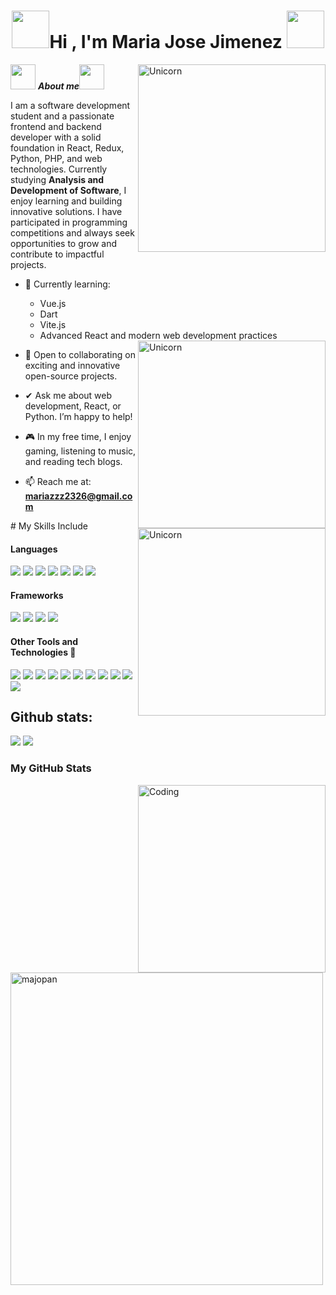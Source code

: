 <h1 align="center"><img src="https://i.pinimg.com/originals/e9/f4/3c/e9f43c04be31b52741f470b998f21188.gif" width="60"><b>Hi , I'm Maria Jose Jimenez </b><img src="https://i.pinimg.com/originals/e9/f4/3c/e9f43c04be31b52741f470b998f21188.gif" width="60"></h1>
<!--  -->
<img align="right" width=300px alt="Unicorn" src="https://i.pinimg.com/originals/54/bd/a3/54bda352b17744efa1f6898040455423.gif" />

<img src="https://i.pinimg.com/originals/fc/48/e4/fc48e4677fcff30b3381cb177fea9ccb.gif" width="40px">&nbsp;***About me***<img src="https://i.pinimg.com/originals/fc/48/e4/fc48e4677fcff30b3381cb177fea9ccb.gif" width="40px">

I am a software development student and a passionate frontend and backend developer with a solid foundation in React, Redux, Python, PHP, and web technologies. Currently studying **Analysis and Development of Software**, I enjoy learning and building innovative solutions. I have participated in programming competitions and always seek opportunities to grow and contribute to impactful projects.

- 🌱 Currently learning:  
  - Vue.js  
  - Dart  
  - Vite.js  
  - Advanced React and modern web development practices
    <img align="right" width=300px alt="Unicorn" src="https://i.pinimg.com/originals/08/a8/3b/08a83bca77fa046b6525086ad3a84fe9.gif" />


- 👯 Open to collaborating on exciting and innovative open-source projects.  
- ✔ Ask me about web development, React, or Python. I’m happy to help!  
- 🎮 In my free time, I enjoy gaming, listening to music, and reading tech blogs.  
- 📫 Reach me at: **mariazzz2326@gmail.com** 
<img align="right" width=300px alt="Unicorn" src="https://i.pinimg.com/originals/9d/d1/a0/9dd1a0c90caa865e3718947e2b91d35e.gif" />
# My Skills Include

<h4> Languages </h4>
<span> 
  <img src="https://img.shields.io/badge/HTML5-E34F26?style=for-the-badge&logo=html5&logoColor=white">
  <img src="https://img.shields.io/badge/CSS3-1572B6?style=for-the-badge&logo=css3&logoColor=white">
  <img src="https://img.shields.io/badge/JavaScript-F7DF1E?style=for-the-badge&logo=javascript&logoColor=black">
  <img src="https://img.shields.io/badge/python-3670A0?style=for-the-badge&logo=python&logoColor=ffdd54">
  <img src= "https://img.shields.io/badge/typescript-%23007ACC.svg?style=for-the-badge&logo=typescript&logoColor=white"> 
  <img src="https://img.shields.io/badge/PHP-777BB4?style=for-the-badge&logo=php&logoColor=white">  
  <img src="https://img.shields.io/badge/Dart-0175C2?style=for-the-badge&logo=dart&logoColor=white">  
</span>  

<h4>Frameworks</h4>  
<span>  
  <img src="https://img.shields.io/badge/React-61DAFB?style=for-the-badge&logo=react&logoColor=black">  
  <img src="https://img.shields.io/badge/Vue.js-4FC08D?style=for-the-badge&logo=vue.js&logoColor=white">  
  <img src="https://img.shields.io/badge/Vite.js-646CFF?style=for-the-badge&logo=vite&logoColor=white">   
  <img src="https://img.shields.io/badge/Laravel-FF2D20?style=for-the-badge&logo=laravel&logoColor=white">

</span>  


<h4> Other Tools and Technologies 🚀 </h4>
<span>
  <img src="https://img.shields.io/badge/Git-F05032?style=for-the-badge&logo=git&logoColor=white">
  <img src="https://img.shields.io/badge/jira-%230A0FFF.svg?style=for-the-badge&logo=jira&logoColor=white">
  <img src="https://img.shields.io/badge/Notion-%23000000.svg?style=for-the-badge&logo=notion&logoColor=white">
  <img src="https://img.shields.io/badge/MySQL-00000F?style=for-the-badge&logo=mysql&logoColor=white">
  <img src="https://img.shields.io/badge/PostgreSQL-336791?style=for-the-badge&logo=postgresql&logoColor=white">
  <img src="https://img.shields.io/badge/Bootstrap-563D7C?style=for-the-badge&logo=bootstrap&logoColor=white">
  <img src="https://img.shields.io/badge/Node.js-339933?style=for-the-badge&logo=nodedotjs&logoColor=white">
  <img src="https://img.shields.io/badge/npm-CB3837?style=for-the-badge&logo=npm&logoColor=white">
  <img src="https://img.shields.io/badge/Visual_Studio_Code-0078D4?style=for-the-badge&logo=visual%20studio%20code&logoColor=white">
  <img src="https://img.shields.io/badge/Powershell-5391FE?style=for-the-badge&logo=powershell&logoColor=white">
  <img src="https://img.shields.io/badge/Windows-0078D6?style=for-the-badge&logo=windows&logoColor=white">

</span>

<h2>Github stats:</h2> 

[![](https://github-readme-stats.vercel.app/api?username=majopan&show_icons=true&theme=tokyonight&hide_border=true&locale=en)](https://github.com/majopan)
[![](https://github-readme-streak-stats.herokuapp.com/?user=majopan&theme=material-palenight)](https://github.com/majopan)
</div>

<h3>My GitHub Stats</h3>
<img align="right" alt="Coding" width="300" src="https://cdn.dribbble.com/users/1277312/screenshots/14733298/media/39b1045e593737587dd60e42c8422d1f.gif" >
<br>


<p><img align="left" width="500" src="https://github-readme-stats.vercel.app/api/top-langs?username=majopan&show_icons=true&theme=dark&locale=en&layout=compact" alt="majopan" /></p>

